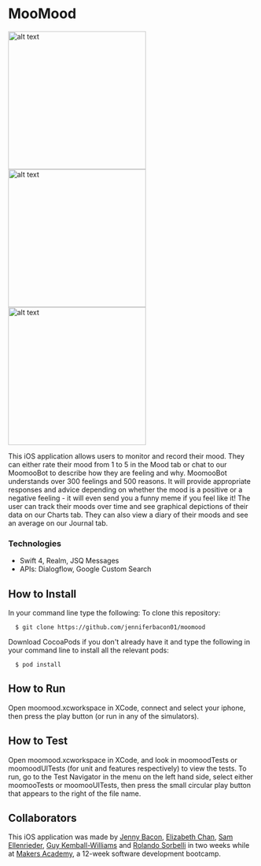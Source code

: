 # MooMood
<img src="https://user-images.githubusercontent.com/15906437/31829329-d62eeecc-b5b4-11e7-9596-6d749cd1bf10.gif" alt="alt text" width="280"> <img src="https://user-images.githubusercontent.com/15906437/31828713-f7877974-b5b2-11e7-9b96-8668fb5d607b.gif" alt="alt text" width="280"> <img src="https://user-images.githubusercontent.com/15906437/31828337-d82f449a-b5b1-11e7-9d05-12f87a3eb691.gif" alt="alt text" width="280"> 



This iOS application allows users to monitor and record their mood. They can either rate their mood from 1 to 5 in the Mood tab or chat to our MoomooBot to describe how they are feeling and why. MoomooBot understands over 300 feelings and 500 reasons.  It will provide appropriate responses and advice depending on whether the mood is a positive or a negative feeling - it will even send you a funny meme if you feel like it! The user can track their moods over time and see graphical depictions of their data on our Charts tab. They can also view a diary of their moods and see an average on our Journal tab.

### Technologies
- Swift 4, Realm, JSQ Messages
- APIs: Dialogflow, Google Custom Search 

How to Install
-----
In your command line type the following:
To clone this repository:
````
  $ git clone https://github.com/jenniferbacon01/moomood
````
Download CocoaPods if you don't already have it and type the following in your command line to install all the relevant pods:
````
  $ pod install
````

How to Run
-----
Open moomood.xcworkspace in XCode, connect and select your iphone, then press the play button (or run in any of the simulators).

How to Test
-----
Open moomood.xcworkspace in XCode, and look in moomoodTests or moomoodUITests (for unit and features respectively) to view the tests. To run, go to the Test Navigator in the menu on the left hand side, select either moomooTests or moomooUITests, then press the small circular play button that appears to the right of the file name.

Collaborators
----

This iOS application was made by [Jenny Bacon](https://github.com/jenniferbacon01), [Elizabeth Chan](https://github.com/elizabethcsw?tab=repositories), [Sam Ellenrieder](https://github.com/Samellenrider), [Guy Kemball-Williams](https://github.com/gsgkw) and [Rolando Sorbelli](https://github.com/rolandosorbelli) in two weeks while at [Makers Academy](http://www.makersacademy.com/), a 12-week software development bootcamp.
